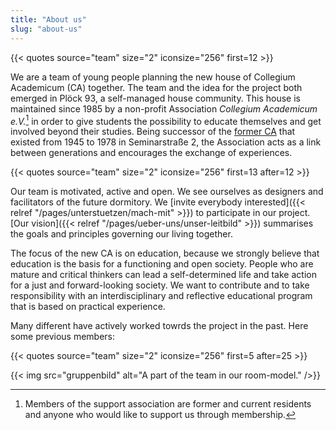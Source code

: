 ```yaml
---
title: "About us"
slug: "about-us"
---
```


{{< quotes source="team" size="2" iconsize="256" first=12 >}}

We are a team of young people planning the new house of Collegium Academicum (CA) together. The team and the idea for the project both emerged in Plöck 93, a self-managed house community. This house is maintained since 1985 by a non-profit Association _Collegium Academicum e.V._[^1] in order to give students the possibility to educate themselves and get involved beyond their studies. Being successor of the [former CA](/geschichte) that existed from 1945 to 1978 in Seminarstraße 2, the Association acts as a link between generations and encourages the exchange of experiences.

{{< quotes source="team" size="2" iconsize="256" first=13 after=12 >}}

Our team is motivated, active and open. We see ourselves as designers and facilitators of the future dormitory. We [invite everybody interested]({{< relref "/pages/unterstuetzen/mach-mit" >}}) to participate in our project. [Our vision]({{< relref "/pages/ueber-uns/unser-leitbild" >}}) summarises the goals and principles governing our living together.

The focus of the new CA is on education, because we strongly believe that education is the basis for a functioning and open society. People who are mature and critical thinkers can lead a self-determined life and take action for a just and forward-looking society. We want to contribute and to take responsibility with an interdisciplinary and reflective educational program that is based on practical experience.

Many different have actively worked towrds the project in the past. Here some previous members:

{{< quotes source="team" size="2" iconsize="256" first=5 after=25 >}}

{{< img src="gruppenbild" alt="A part of the team in our room-model." />}}

[^1]: Members of the support association are former and current residents and anyone who would like to support us through membership.
